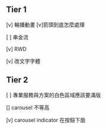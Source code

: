 ## Tier 1
[v] 輪播動畫
  [v]箭頭到底怎麼處理

[ ] 串金流

[v] RWD

[v] 改文字字體


## Tier 2
[ ] 專業服務與方案的白色區域應該要滿版

[] carousel 不等高

[v] carousel indicator 在按鈕下面


